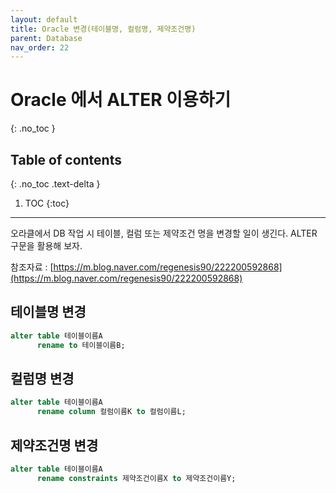 ```yaml
---
layout: default
title: Oracle 변경(테이블명, 컬럼명, 제약조건명)
parent: Database
nav_order: 22
---
```


# Oracle 에서 ALTER 이용하기

{: .no_toc }

## Table of contents
{: .no_toc .text-delta }

1. TOC
{:toc}

----

오라클에서 DB 작업 시 테이블, 컬럼 또는 제약조건 명을 변경할 일이 생긴다. ALTER 구문을 활용해 보자.

참조자료 : [https://m.blog.naver.com/regenesis90/222200592868](https://m.blog.naver.com/regenesis90/222200592868)


## 테이블명 변경

```sql
alter table 테이블이름A
      rename to 테이블이름B;
```

## 컬럼명 변경

```sql
alter table 테이블이름A
      rename column 컬럼이름K to 컬럼이름L;
```

## 제약조건명 변경

```sql
alter table 테이블이름A
      rename constraints 제약조건이름X to 제약조건이름Y;
```

